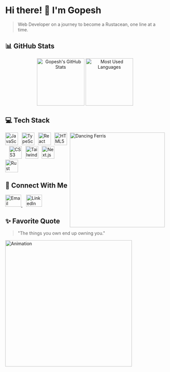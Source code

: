 # Hi there! 👋 I'm Gopesh

> Web Developer on a journey to become a Rustacean, one line at a time.

## 📊 GitHub Stats

<div align="center">
  <img src="https://github-readme-stats.vercel.app/api?username=GopeshGoswami&show_icons=true&include_all_commits=true&count_private=true&theme=aura&hide_border=true" height="150" alt="Gopesh's GitHub Stats" />
  <img src="https://github-readme-stats.vercel.app/api/top-langs?username=GopeshGoswami&layout=compact&card_width=320&langs_count=5&theme=aura&hide_border=true" height="150" alt="Most Used Languages" />
</div>

## 💻 Tech Stack

<img align="right" height="300" src="https://rustacean-principles.netlify.app/image/dancing-ferris.gif" alt="Dancing Ferris" />

<div align="left">
  <img src="https://cdn.jsdelivr.net/gh/devicons/devicon/icons/javascript/javascript-original.svg" height="40" alt="JavaScript" />&nbsp;&nbsp;
  <img src="https://cdn.jsdelivr.net/gh/devicons/devicon/icons/typescript/typescript-original.svg" height="40" alt="TypeScript" />&nbsp;&nbsp;
  <img src="https://cdn.jsdelivr.net/gh/devicons/devicon/icons/react/react-original.svg" height="40" alt="React" />&nbsp;&nbsp;
  <img src="https://cdn.jsdelivr.net/gh/devicons/devicon/icons/html5/html5-original.svg" height="40" alt="HTML5" />&nbsp;&nbsp;
  <img src="https://cdn.jsdelivr.net/gh/devicons/devicon/icons/css3/css3-original.svg" height="40" alt="CSS3" />&nbsp;&nbsp;
  <img src="https://skillicons.dev/icons?i=tailwind" height="40" alt="Tailwind CSS" />&nbsp;&nbsp;
  <img src="https://skillicons.dev/icons?i=nextjs" height="40" alt="Next.js" />&nbsp;&nbsp;
  <img src="https://skillicons.dev/icons?i=rust" height="40" alt="Rust" />
</div>

## 🤝 Connect With Me

<div align="left">
  <a href="mailto:ggopesh45@gmail.com">
    <img src="https://raw.githubusercontent.com/maurodesouza/profile-readme-generator/master/src/assets/icons/social/gmail/default.svg" width="50" height="38" alt="Email" />
  </a>&nbsp;&nbsp;
  <a href="https://www.linkedin.com/in/gopeshgoswami/" target="_blank">
    <img src="https://raw.githubusercontent.com/maurodesouza/profile-readme-generator/master/src/assets/icons/social/linkedin/default.svg" width="50" height="38" alt="LinkedIn" />
  </a>
</div>

## ✨ Favorite Quote

> "The things you own end up owning you."

<img src="https://i.giphy.com/RCSUqPv9w9Iek.webp" alt="Animation" width="400" />
